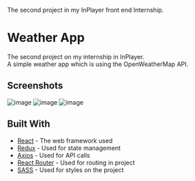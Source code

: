 The second project in my InPlayer front end Internship.

# Weather App

The second project on my internship in InPlayer.<br/>
A simple weather app which is using the OpenWeatherMap API.

## Screenshots
![image](https://user-images.githubusercontent.com/37442651/78376142-2dc7c100-75ce-11ea-9ef6-e2cfad5a492d.png)
![image](https://user-images.githubusercontent.com/37442651/78376202-4506ae80-75ce-11ea-987d-eb4ec0d3e42a.png)
![image](https://user-images.githubusercontent.com/37442651/78376382-86975980-75ce-11ea-9c94-d508bf6c47a3.png)

## Built With

* [React](https://reactjs.org/docs/) - The web framework used
* [Redux](https://redux.js.org/) - Used for state management
* [Axios](https://github.com/axios/axios) - Used for API calls
* [React Router](https://www.npmjs.com/package/react-router) - Used for routing in project
* [SASS](https://sass-lang.com/) - Used for styles on the project


